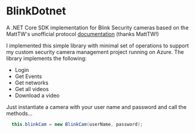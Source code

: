 # BlinkDotnet
A .NET Core SDK implementation for Blink Security cameras based on the MattTW's unofficial protocol [documentation](https://github.com/MattTW/BlinkMonitorProtocol) (thanks MattTW!)

I implemented this simple library with minimal set of operations to support my custom security camera management project running on Azure. The library implements the following:

- Login
- Get Events
- Get networks
- Get all videos
- Download a video

Just instantiate a camera with your user name and password and call the methods...
```C#
  this.blinkCam = new BlinkCam(userName, password);
```


